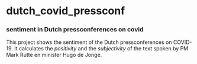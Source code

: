 # dutch_covid_pressconf
### sentiment in Dutch pressconferences on covid

This project shows the sentiment of the Dutch pressconferences on COVID-19.
It calculates the *positivity* and the *subjectivity* of the text spoken by PM Mark Rutte en minister Hugo de Jonge.
